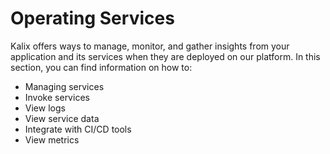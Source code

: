 # Operating Services

Kalix offers ways to manage, monitor, and gather insights from your application and its services when they are deployed on our platform. In this section, you can find information on how to:

- Managing services
- Invoke services
- View logs
- View service data
- Integrate with CI/CD tools
- View metrics

